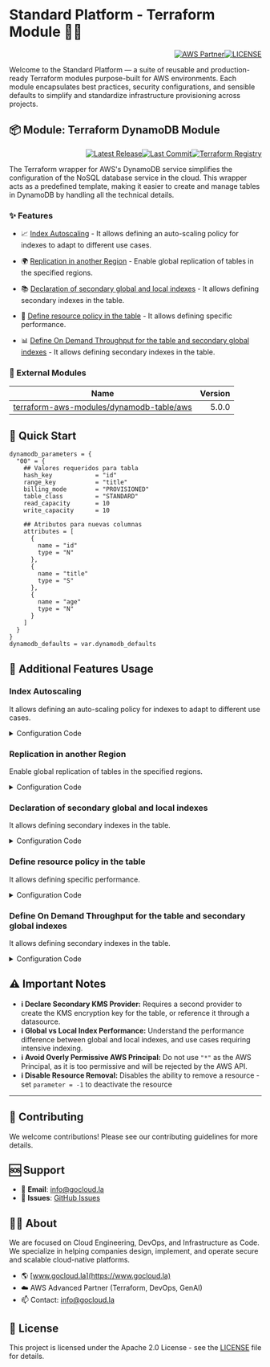 # Standard Platform - Terraform Module 🚀🚀
<p align="right"><a href="https://partners.amazonaws.com/partners/0018a00001hHve4AAC/GoCloud"><img src="https://img.shields.io/badge/AWS%20Partner-Advanced-orange?style=for-the-badge&logo=amazonaws&logoColor=white" alt="AWS Partner"/></a><a href="LICENSE"><img src="https://img.shields.io/badge/License-Apache%202.0-green?style=for-the-badge&logo=apache&logoColor=white" alt="LICENSE"/></a></p>

Welcome to the Standard Platform — a suite of reusable and production-ready Terraform modules purpose-built for AWS environments.
Each module encapsulates best practices, security configurations, and sensible defaults to simplify and standardize infrastructure provisioning across projects.

## 📦 Module: Terraform DynamoDB Module
<p align="right"><a href="https://github.com/gocloudLa/terraform-aws-wrapper-dynamodb/releases/latest"><img src="https://img.shields.io/github/v/release/gocloudLa/terraform-aws-wrapper-dynamodb.svg?style=for-the-badge" alt="Latest Release"/></a><a href=""><img src="https://img.shields.io/github/last-commit/gocloudLa/terraform-aws-wrapper-dynamodb.svg?style=for-the-badge" alt="Last Commit"/></a><a href="https://registry.terraform.io/modules/gocloudLa/wrapper-dynamodb/aws"><img src="https://img.shields.io/badge/Terraform-Registry-7B42BC?style=for-the-badge&logo=terraform&logoColor=white" alt="Terraform Registry"/></a></p>
The Terraform wrapper for AWS's DynamoDB service simplifies the configuration of the NoSQL database service in the cloud. This wrapper acts as a predefined template, making it easier to create and manage tables in DynamoDB by handling all the technical details.

### ✨ Features

- 📈 [Index Autoscaling](#index-autoscaling) - It allows defining an auto-scaling policy for indexes to adapt to different use cases.

- 🌍 [Replication in another Region](#replication-in-another-region) - Enable global replication of tables in the specified regions.

- 📚 [Declaration of secondary global and local indexes](#declaration-of-secondary-global-and-local-indexes) - It allows defining secondary indexes in the table.

- 📄 [Define resource policy in the table](#define-resource-policy-in-the-table) - It allows defining specific performance.

- 📊 [Define On Demand Throughput for the table and secondary global indexes](#define-on-demand-throughput-for-the-table-and-secondary-global-indexes) - It allows defining secondary indexes in the table.



### 🔗 External Modules
| Name | Version |
|------|------:|
| [terraform-aws-modules/dynamodb-table/aws](https://github.com/terraform-aws-modules/dynamodb-table-aws) | 5.0.0 |



## 🚀 Quick Start
```hcl
dynamodb_parameters = {
  "00" = {
    ## Valores requeridos para tabla
    hash_key            = "id"
    range_key           = "title"
    billing_mode        = "PROVISIONED"
    table_class         = "STANDARD"
    read_capacity       = 10
    write_capacity      = 10

    ## Atributos para nuevas columnas
    attributes = [
      {
        name = "id"
        type = "N"
      },
      {
        name = "title"
        type = "S"
      },
      {
        name = "age"
        type = "N"
      }
    ]
  }
}
dynamodb_defaults = var.dynamodb_defaults
```


## 🔧 Additional Features Usage

### Index Autoscaling
It allows defining an auto-scaling policy for indexes to adapt to different use cases.


<details><summary>Configuration Code</summary>

```hcl
dynamodb_parameters = {
  "00" = {
    ...
    ## Configuracíón de autoescalado de índices
    #autoscaling_indexes = {
    #  TitleIndex = {
    #    read_max_capacity  = 10
    #    read_min_capacity  = 5
    #    write_max_capacity = 10
    #    write_min_capacity = 5
    #  }
    #}
    ## Configuración de umbral de autoescalado
    #autoscaling_defaults = {
    #  scale_in_cooldown  = 0
    #  scale_out_cooldown = 0
    #  target_value       = 70
    #}
    ## Configuración de índices secundarios
    # global_secondary_indexes = [
    #   {
    #     name               = "TitleIndex"
    #     hash_key           = "title"
    #     range_key          = "age"
    #     projection_type    = "INCLUDE"
    #     non_key_attributes = ["id"]
    #     write_capacity     = 10
    #     read_capacity      = 10
    #   }
    # ]
  }
}
```


</details>


### Replication in another Region
Enable global replication of tables in the specified regions.


<details><summary>Configuration Code</summary>

```hcl
resource "aws_kms_key" "secondary" {
  provider = aws.use2
  description = "CMK for secondary region"
}
dynamodb_parameters = {
  "00" = {
    ...
    #replica_regions = [{
    #    region_name    = "us-east-2"
    #    kms_key_arn    = aws_kms_key.secondary.arn
    #    propagate_tags = true
    #  }
    #]
  }
}
```


</details>


### Declaration of secondary global and local indexes
It allows defining secondary indexes in the table.


<details><summary>Configuration Code</summary>

```hcl
resource "aws_kms_key" "secondary" {
  provider = aws.use2
  description = "CMK for secondary region"
}
dynamodb_parameters = {
  "00" = {
    ...
    #global_secondary_indexes = [
    #  {
    #    name               = "TitleIndex"
    #    hash_key           = "title"
    #    range_key          = "age"
    #    projection_type    = "INCLUDE"
    #    non_key_attributes = ["id"]
    #    write_capacity     = 10
    #    read_capacity      = 10
    #  }
    #]
    #local_secondary_indexes = [
    #  {
    #    name               = "TitleLocalIndex"
    #    range_key          = "age"
    #    projection_type    = "INCLUDE"
    #    non_key_attributes = ["age", "id"]
    #  }
    #]
  }
}
```


</details>


### Define resource policy in the table
It allows defining specific performance.


<details><summary>Configuration Code</summary>

```hcl
resource_policy = jsonencode({
        Version = "2012-10-17",
        Statement = [
          {
            Sid    = "AllowAllReadActions",
            Effect = "Allow",
            Principal = {
              AWS = "arn:aws:iam::${data.aws_caller_identity.current.account_id}:root"
            },
            Action = [
              "dynamodb:GetItem",
              "dynamodb:Query",
              "dynamodb:Scan"
            ],
            Resource = "arn:aws:dynamodb:${data.aws_region.current.region}:${data.aws_caller_identity.current.account_id}:table/${local.common_name}-${local.project}-<object_key>"
          }
        ]
      })
```


</details>


### Define On Demand Throughput for the table and secondary global indexes
It allows defining secondary indexes in the table.


<details><summary>Configuration Code</summary>

```hcl
global_secondary_indexes = [
        {
          name               = "TitleIndex"
          hash_key           = "title"
          range_key          = "age"
          projection_type    = "INCLUDE"
          non_key_attributes = ["id"]

          # Dentro del bloque "global_secondary_indexes"
          on_demand_throughput = {
          max_write_request_units = 2
          max_read_request_units  = 2
          }
        }
      ]
# Fuera del bloque "global_secondary_indexes"
on_demand_throughput = {
        max_write_request_units = 2
        max_read_request_units  = 2
      }
```


</details>










## ⚠️ Important Notes
- **ℹ️ Declare Secondary KMS Provider:** Requires a second provider to create the KMS encryption key for the table, or reference it through a datasource.
- **ℹ️ Global vs Local Index Performance:** Understand the performance difference between global and local indexes, and use cases requiring intensive indexing.
- **ℹ️ Avoid Overly Permissive AWS Principal:** Do not use `"*"` as the AWS Principal, as it is too permissive and will be rejected by the AWS API.
- **ℹ️ Disable Resource Removal:** Disables the ability to remove a resource - set `parameter = -1` to deactivate the resource



---

## 🤝 Contributing
We welcome contributions! Please see our contributing guidelines for more details.

## 🆘 Support
- 📧 **Email**: info@gocloud.la
- 🐛 **Issues**: [GitHub Issues](https://github.com/gocloudLa/issues)

## 🧑‍💻 About
We are focused on Cloud Engineering, DevOps, and Infrastructure as Code.
We specialize in helping companies design, implement, and operate secure and scalable cloud-native platforms.
- 🌎 [www.gocloud.la](https://www.gocloud.la)
- ☁️ AWS Advanced Partner (Terraform, DevOps, GenAI)
- 📫 Contact: info@gocloud.la

## 📄 License
This project is licensed under the Apache 2.0 License - see the [LICENSE](LICENSE) file for details. 